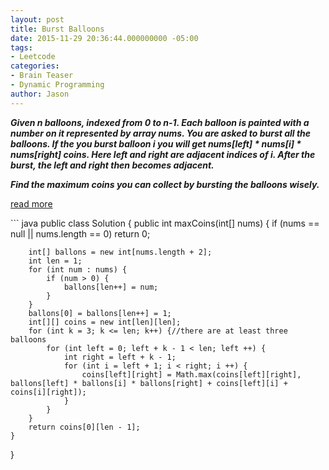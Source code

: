 ```yaml
---
layout: post
title: Burst Balloons
date: 2015-11-29 20:36:44.000000000 -05:00
tags:
- Leetcode
categories:
- Brain Teaser
- Dynamic Programming
author: Jason
---
```

<p><strong><em>Given n balloons, indexed from 0 to n-1. Each balloon is painted with a number on it represented by array nums. You are asked to burst all the balloons. If the you burst balloon i you will get nums[left] * nums[i] * nums[right] coins. Here left and right are adjacent indices of i. After the burst, the left and right then becomes adjacent.</p>

Find the maximum coins you can collect by bursting the balloons wisely.</em></strong></p>
<p><a href="https://leetcode.com/discuss/72216/share-some-analysis-and-explanations">read more</a></p>
``` java
public class Solution {
    public int maxCoins(int[] nums) {
        if (nums == null || nums.length == 0) return 0;
        
        int[] ballons = new int[nums.length + 2];
        int len = 1;
        for (int num : nums) {
            if (num > 0) {
                ballons[len++] = num;
            }
        }
        ballons[0] = ballons[len++] = 1;
        int[][] coins = new int[len][len];        
        for (int k = 3; k <= len; k++) {//there are at least three balloons
            for (int left = 0; left + k - 1 < len; left ++) {
                int right = left + k - 1;
                for (int i = left + 1; i < right; i ++) {
                    coins[left][right] = Math.max(coins[left][right], ballons[left] * ballons[i] * ballons[right] + coins[left][i] + coins[i][right]);
                }
            }
        }
        return coins[0][len - 1];
    }
}
```
